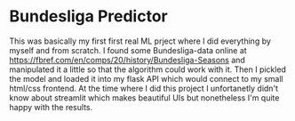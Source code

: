 # Bundesliga Predictor

This was basically my first first real ML prject where I did everything by myself and from scratch.
I found some Bundesliga-data online at https://fbref.com/en/comps/20/history/Bundesliga-Seasons and manipulated it a little so that the algorithm could work with it.
Then I pickled the model and loaded it into my flask API which would connect to my small html/css frontend. At the time where I did this project I unfortanetly didn't know about
streamlit which makes beautiful UIs but nonetheless I'm quite happy with the results.
